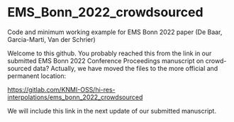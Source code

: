 # EMS_Bonn_2022_crowdsourced
Code and minimum working example for EMS Bonn 2022 paper (De Baar, Garcia-Marti, Van der Schrier)

Welcome to this github. You probably reached this from the link in our submitted EMS Bonn 2022 Conference Proceedings
manuscript on crowd-sourced data? Actually, we have moved the files to the more official and permanent location:

https://gitlab.com/KNMI-OSS/hi-res-interpolations/ems_bonn_2022_crowdsourced

We will include this link in the next update of our submitted manuscript.
